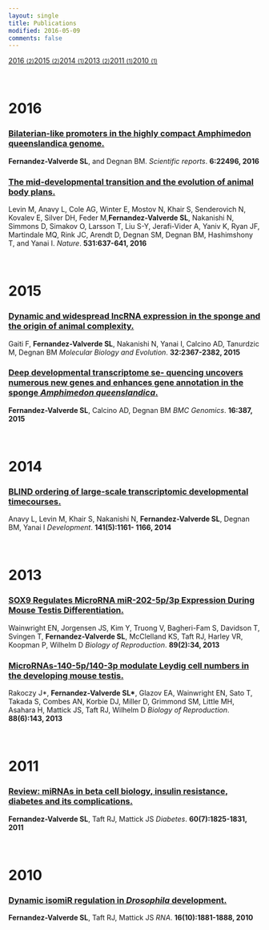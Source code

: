 ```yaml
---
layout: single
title: Publications
modified: 2016-05-09
comments: false
---
```


<div class="category-box">
<a href="#2016"><span class="category-item">2016 <small>(2)</small></span></a><a href="#2015"><span class="category-item">2015 <small>(2)</small></span></a><a href="#2014"><span class="category-item">2014 <small>(1)</small></span></a><a href="#2013"><span class="category-item">2013 <small>(2)</small></span></a><a href="#2011"><span class="category-item">2011 <small>(1)</small></span></a><a href="#2010"><span class="category-item">2010 <small>(1)</small></span></a>

</div>

<a name="2016">&nbsp;</a>
<h1>2016</h1>

<div class="pub">
    <h3><a href="http://www.nature.com/articles/srep22496" target="_new">Bilaterian-like promoters in the highly compact Amphimedon queenslandica genome.</a></h3>
    <b>Fernandez-Valverde SL</b>, and Degnan BM.
    <i>Scientific reports</i>. <b>6:22496, 2016</b>
</div>

<div class="pub">
    <h3><a href="http://www.nature.com/nature/journal/v531/n7596/full/nature16994.html" target="_new">The mid-developmental transition and the evolution of animal body plans.</a></h3>
    Levin M, Anavy L, Cole AG, Winter E, Mostov N, Khair S, Senderovich N, Kovalev E, Silver DH, Feder M,<b>Fernandez-Valverde
    SL</b>, Nakanishi N, Simmons D, Simakov O, Larsson T, Liu S-Y, Jerafi-Vider A, Yaniv K, Ryan JF, Martindale MQ, Rink JC, Arendt D, Degnan SM, Degnan BM, Hashimshony T, and Yanai I.
    <i>Nature</i>. <b>531:637-641, 2016</b>
</div>


<a name="2015">&nbsp;</a>
<h1>2015</h1>

<div class="pub">
    <h3><a href="http://mbe.oxfordjournals.org/content/32/9/2367.long" target="_new">Dynamic and widespread lncRNA expression
in the sponge and the origin of animal complexity.</a></h3>
    Gaiti F, <b>Fernandez-Valverde SL</b>, Nakanishi N, Yanai I, Calcino AD, Tanurdzic M, Degnan BM
    <i>Molecular Biology and Evolution</i>. <b>32:2367-2382, 2015</b>
</div>

<div class="pub">
    <h3><a href="http://bmcgenomics.biomedcentral.com/articles/10.1186/s12864-015-1588-z" target="_new">Deep developmental transcriptome se- quencing uncovers numerous new genes and enhances gene annotation in the sponge <i>Amphimedon queenslandica</i>.</a></h3>
    <b>Fernandez-Valverde SL</b>, Calcino AD, Degnan BM
    <i>BMC Genomics</i>. <b> 16:387, 2015</b>
</div>


<a name="2014">&nbsp;</a>
<h1>2014</h1>

<div class="pub">
    <h3><a href="http://dev.biologists.org/content/141/5/1161.long" target="_new">BLIND ordering of large-scale transcriptomic developmental timecourses.</a></h3>
    Anavy L, Levin M, Khair S, Nakanishi N,
    <b>Fernandez-Valverde SL</b>, Degnan BM, Yanai I
    <i>Development</i>. <b>141(5):1161- 1166, 2014</b>
</div>


<a name="2013">&nbsp;</a>
<h1>2013</h1>

<div class="pub">
    <h3><a href="http://www.biolreprod.org/content/89/2/34.long" target="_new">SOX9 Regulates MicroRNA miR-202-5p/3p Expression During Mouse Testis Differentiation.</a></h3>
    Wainwright EN, Jorgensen JS, Kim Y, Truong V,
    Bagheri-Fam S, Davidson T, Svingen T,
    <b>Fernandez-Valverde SL</b>, McClelland KS, Taft RJ, Harley VR, Koopman P, Wilhelm D <i>Biology of Reproduction</i>. <b>89(2):34, 2013</b>
</div>

<div class="pub">
    <h3><a href="http://www.biolreprod.org/content/88/6/143.long" target="_new">MicroRNAs-140-5p/140-3p modulate Leydig cell numbers in the developing mouse testis.</a></h3>
    Rakoczy J*, <b>Fernandez-Valverde SL*</b>, Glazov EA, Wainwright EN, Sato T, Takada S, Combes AN, Korbie DJ, Miller D, Grimmond SM, Little MH, Asahara H, Mattick JS, Taft RJ, Wilhelm D <i>Biology of Reproduction</i>. <b>88(6):143, 2013</b>
</div>

<a name="2011">&nbsp;</a>
<h1>2011</h1>

<div class="pub">
    <h3><a href="http://diabetes.diabetesjournals.org/content/60/7/1825.extract" target="_new">Review: miRNAs in beta cell biology, insulin resistance, diabetes and its complications.</a></h3>
    <b>Fernandez-Valverde SL</b>, Taft RJ, Mattick JS <i>Diabetes</i>. <b>60(7):1825-1831, 2011</b>
</div>

<a name="2010">&nbsp;</a>
<h1>2010</h1>
       
<div class="pub">
    <h3><a href="http://rnajournal.cshlp.org/content/16/10/1881.short" target="_new">Dynamic isomiR regulation in <i>Drosophila</i> development.</a></h3>
    <b>Fernandez-Valverde SL</b>, Taft RJ, Mattick JS 
    <i>RNA</i>. <b>16(10):1881-1888, 2010</b>
</div>

